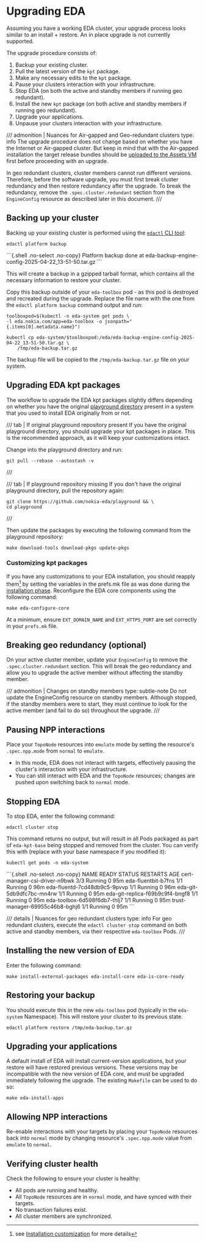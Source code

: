 # Upgrading EDA

Assuming you have a working EDA cluster, your upgrade process looks similar to an install + restore. An in place upgrade is not currently supported.

The upgrade procedure consists of:

1. Backup your existing cluster.
1. Pull the latest version of the `kpt` package.
1. Make any necessary edits to the `kpt` package.
1. Pause your clusters interaction with your infrastructure.
1. Stop EDA (on both the active and standby members if running geo redundant).
1. Install the new `kpt` package (on both active and standby members if running geo redundant).
1. Upgrade your applications.
1. Unpause your clusters interaction with your infrastructure.

/// admonition | Nuances for Air-gapped and Geo-redundant clusters
    type: info
The upgrade procedure does not change based on whether you have the Internet or Air-gapped cluster. But keep in mind that with the Air-gapped installation the target release bundles should be [uploaded to the Assets VM](../air-gapped/deploying-the-assets-vm.md#uploading-the-assets-to-the-assets-vm) first before proceeding with an upgrade.

In geo redundant clusters, cluster members cannot run different versions. Therefore, before the software upgrade, you must first break cluster redundancy and then restore redundancy after the upgrade. To break the redundancy, remove the `.spec.cluster.redundant` section from the `EngineConfig` resource as described later in this document.
///

## Backing up your cluster

Backing up your existing cluster is performed using the [`edactl` CLI tool](../../user-guide/using-the-clis.md#edactl):

```{.shell .no-select}
edactl platform backup
```

<div class="embed-result highlight">
```{.shell .no-select .no-copy}
Platform backup done at eda-backup-engine-config-2025-04-22_13-51-50.tar.gz
```
</div>

This will create a backup in a gzipped tarball format, which contains all the necessary information to restore your cluster.

Copy this backup outside of your `eda-toolbox` pod - as this pod is destroyed and recreated during the upgrade. Replace the file name with the one from the `edactl platform backup` command output and run:

```{.shell .no-select}
toolboxpod=$(kubectl -n eda-system get pods \
-l eda.nokia.com/app=eda-toolbox -o jsonpath="{.items[0].metadata.name}")

kubectl cp eda-system/$toolboxpod:/eda/eda-backup-engine-config-2025-04-22_13-51-50.tar.gz \
    /tmp/eda-backup.tar.gz
```

The backup file will be copied to the `/tmp/eda-backup.tar.gz` file on your system.

## Upgrading EDA kpt packages

The workflow to upgrade the EDA kpt packages slightly differs depending on whether you have the original [playground directory](../preparing-for-installation.md#download-the-eda-installation-playground) present in a system that you used to install EDA originally from or not.

/// tab | If original playground repository present
If you have the original playground directory, you should upgrade your kpt packages in place. This is the recommended approach, as it will keep your customizations intact.

Change into the playground directory and run:

```{.shell .no-select}
git pull --rebase --autostash -v
```

///

/// tab | If playground repository missing
If you don't have the original playground directory, pull the repository again:

```shell
git clone https://github.com/nokia-eda/playground && \
cd playground
```

///

Then update the packages by executing the following command from the playground repository:

```shell
make download-tools download-pkgs update-pkgs
```

### Customizing kpt packages

If you have any customizations to your EDA installation, you should reapply them[^1] by setting the variables in the prefs.mk file as was done during the [installation phase](../deploying-eda/installing-the-eda-application.md#customizing-the-installation-file). Reconfigure the EDA core components using the following command:

```{.shell .no-select}
make eda-configure-core
```

At a minimum, ensure `EXT_DOMAIN_NAME` and `EXT_HTTPS_PORT` are set correctly in your `prefs.mk` file.

## Breaking geo redundancy (optional)

On your active cluster member, update your `EngineConfig` to remove the `.spec.cluster.redundant` section. This will break the geo redundancy and allow you to upgrade the active member without affecting the standby member.

/// admonition | Changes on standby members
    type: subtle-note
Do not update the EngineConfig resource on standby members. Although stopped, if the standby members were to start, they must continue to look for the active member (and fail to do so) throughout the upgrade.
///

## Pausing NPP interactions

Place your `TopoNode` resources into `emulate` mode by setting the resource's `.spec.npp.mode` from `normal` to `emulate`.

* In this mode, EDA does not interact with targets, effectively pausing the cluster's interaction with your infrastructure.
* You can still interact with EDA and the `TopoNode` resources; changes are pushed upon switching back to `normal` mode.

## Stopping EDA

To stop EDA, enter the following command:

```{.shell .no-select}
edactl cluster stop
```

This command returns no output, but will result in all Pods packaged as part of `eda-kpt-base` being stopped and removed from the cluster. You can verify this with (replace with your base namespace if you modified it):

```{.shell .no-select}
kubectl get pods -n eda-system
```

<div class="embed-result highlight">
```{.shell .no-select .no-copy}
NAME                                  READY   STATUS    RESTARTS   AGE
cert-manager-csi-driver-n9bwk         3/3     Running   0          95m
eda-fluentbit-b7fns                   1/1     Running   0          96m
eda-fluentd-7cd48db9c5-9pvvp          1/1     Running   0          96m
eda-git-5db9dfc7bc-mn4rw              1/1     Running   0          95m
eda-git-replica-f69b9c9f4-bngf8       1/1     Running   0          95m
eda-toolbox-6d598f6db7-thlj7          1/1     Running   0          95m
trust-manager-69955c46b8-bghj6        1/1     Running   0          95m
```
</div>

/// details | Nuances for geo redundant clusters
    type: info
For geo redundant clusters, execute the `edactl cluster stop` command on both active and standby members, via their respective `eda-toolbox` Pods.
///

## Installing the new version of EDA

Enter the following command:

```{.shell .no-select}
make install-external-packages eda-install-core eda-is-core-ready
```

## Restoring your backup

You should execute this in the new `eda-toolbox` pod (typically in the `eda-system` Namespace). This will restore your cluster to its previous state.

```{.shell .no-select}
edactl platform restore /tmp/eda-backup.tar.gz
```

## Upgrading your applications

A default install of EDA will install current-version applications, but your restore will have restored previous versions. These versions may be incompatible with the new version of EDA core, and must be upgraded immediately following the upgrade. The existing `Makefile` can be used to do so:

```{.shell .no-select}
make eda-install-apps
```

## Allowing NPP interactions

Re-enable interactions with your targets by placing your `TopoNode` resources back into `normal` mode by changing resource's `.spec.npp.mode` value from `emulate` to `normal`.

## Verifying cluster health

Check the following to ensure your cluster is healthy:

* All pods are running and healthy.
* All `TopoNode` resources are in `normal` mode, and have synced with their targets.
* No transaction failures exist.
* All cluster members are synchronized.

[^1]: see [Installation customization](../../software-install/customize-install.md) for more details
